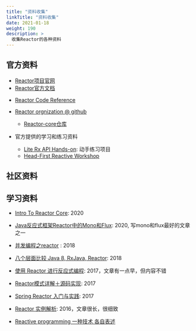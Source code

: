 ```yaml
---
title: "资料收集"
linkTitle: "资料收集"
date: 2021-01-18
weight: 190
description: >
  收集Reactor的各种资料
---
```



## 官方资料

- [Reactor项目官网](https://projectreactor.io/)
- [Reactor官方文档](https://projectreactor.io/docs)
* [Reactor Code Reference](https://projectreactor.io/docs/core/release/reference/)
	
- [Reactor orgnization @ github](https://github.com/reactor)

	* [Reactor-core仓库](https://github.com/reactor/reactor-core)

- 官方提供的学习和练习资料

	* [Lite Rx API Hands-on](https://github.com/reactor/lite-rx-api-hands-on): 动手练习项目
	* [Head-First Reactive Workshop](https://github.com/reactor/head-first-reactive-with-spring-and-reactor/)

## 社区资料

## 学习资料

- [Intro To Reactor Core](https://www.baeldung.com/reactor-core): 2020
- [Java反应式框架Reactor中的Mono和Flux](https://segmentfault.com/a/1190000024499748): 2020, 写mono和flux最好的文章之一
- [并发编程之reactor](https://darian1996.github.io/2018/12/24/%E5%B9%B6%E5%8F%91%E7%BC%96%E7%A8%8B%E4%B9%8BReactor/) : 2018
- [八个层面比较 Java 8, RxJava, Reactor](https://www.cnkirito.moe/comparing-rxjava/): 2018
- [使用 Reactor 进行反应式编程](https://developer.ibm.com/zh/languages/java/articles/j-cn-with-reactor-response-encode/): 2017，文章有一点早，但内容不错
- [Reactor模式详解＋源码实现](https://www.jianshu.com/p/188ef8462100): 2017

- [Spring Reactor 入门与实践](https://www.jianshu.com/p/7ee89f70dfe5): 2017
- [Reactor 实例解析](https://www.infoq.cn/article/reactor-by-example): 2016，文章很长，很细致

- [Reactive programming 一种技术 各自表述](https://mercyblitz.github.io/2018/07/25/Reactive-Programming-%E4%B8%80%E7%A7%8D%E6%8A%80%E6%9C%AF-%E5%90%84%E8%87%AA%E8%A1%A8%E8%BF%B0/)

